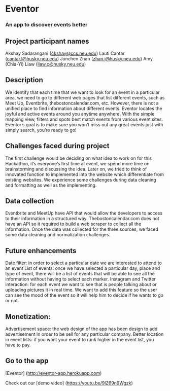 # Eventor
### An app to discover events better
## Project participant names 
Akshay Sadarangani (4kshay@ccs.neu.edu)
Lauti Cantar (cantar.l@husky.neu.edu)
Junchen Zhan (zhan.j@husky.neu.edu)
Amy (Chia-Yi) Liaw (liaw.c@husky.neu.edu)

## Description 
We identify that each time that we want to look for an event in a particular area, we need to go to different web pages that list different events, such as Meet Up, Eventbrite, thebostoncalendar.com, etc. However, there is not a unified place to find information about different events.
Eventor locates the joyful and active events around you anytime anywhere. With the simple mapping view, filters and spots best match events from various event sites. Eventor’s goal is to make sure you won’t miss out any great events just with simply search, you’re ready to go! 

## Challenges faced during project
The first challenge would be deciding on what idea to work on for this Hackathon, it’s everyone’s first time at event, we spend more time on brainstorming and discussing the idea. Later on, we tried to think of innovated function to implemented into the website which differentiate from existing websites. We experience some challenges during data cleaning and formatting as well as the implementing. 

## Data collection 
Eventbrite and MeetUp have API that would allow the developers to access to their information in a structured way. Thebostoncalendar.com does not have an API so it required to build a web scraper to collect all the information. Once the data was collected for the three sources, we faced some data cleaning and normalization challenges.

## Future enhancements
Date filter: in order to select a particular date we are interested to attend to an event
List of events: once we have selected a particular day, place and type of event, there will be a list of events that will be able to see all the information without having to select each marker.
Instagram and Twitter interaction: for each event we want to see that is people talking about or uploading pictures it in real time. We want to add this feature so the user can see the mood of the event so it will help him to decide if he wants to go or not.

## Monetization:
Advertisement space: the web design of the app has been design to add advertisement in order to be sell for any particular company.
Better location in event lists: if you want your event to rank higher in the event list, you have to pay.

## Go to the app
[Eventor] (http://eventor-app.herokuapp.com)

Check out our [demo video] (https://youtu.be/9lZ69n9Wgzk)
